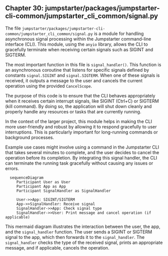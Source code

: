 ## Chapter 30: jumpstarter/packages/jumpstarter-cli-common/jumpstarter_cli_common/signal.py

 The file `jumpstarter/packages/jumpstarter-cli-common/jumpstarter_cli_common/signal.py` is a module for handling asynchronous signal processing within the Jumpstarter command-line interface (CLI). This module, using the `anyio` library, allows the CLI to gracefully terminate when receiving certain signals such as SIGINT and SIGTERM.

   The most important function in this file is `signal_handler()`. This function is an asynchronous coroutine that listens for specific signals defined by constants `signal.SIGINT` and `signal.SIGTERM`. When one of these signals is received, it outputs a message to the user and cancels the current operation using the provided `CancelScope`.

   The purpose of this code is to ensure that the CLI behaves appropriately when it receives certain interrupt signals, like SIGINT (Ctrl+C) or SIGTERM (kill command). By doing so, the application will shut down cleanly and properly handle any resources or tasks that are currently running.

   In the context of the larger project, this module helps in making the CLI more user-friendly and robust by allowing it to respond gracefully to user interruptions. This is particularly important for long-running commands or background processes.

   Example use cases might involve using a command in the Jumpstarter CLI that takes several minutes to complete, and the user decides to cancel the operation before its completion. By integrating this signal handler, the CLI can terminate the running task gracefully without causing any issues or errors.

 ```mermaid
   sequenceDiagram
      Participant User as User
      Participant App as App
      Participant SignalHandler as SignalHandler

      User->>App: SIGINT/SIGTERM
      App->>SignalHandler: Receive signal
      SignalHandler->>App: Check signal type
      SignalHandler->>User: Print message and cancel operation (if applicable)
   ```

This mermaid diagram illustrates the interaction between the user, the app, and the `signal_handler` function. The user sends a SIGINT or SIGTERM signal to the app, which then forwards it to the `signal_handler`. The `signal_handler` checks the type of the received signal, prints an appropriate message, and if applicable, cancels the operation.